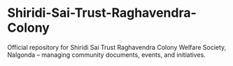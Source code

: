 # Shiridi-Sai-Trust-Raghavendra-Colony
Official repository for Shiridi Sai Trust Raghavendra Colony Welfare Society, Nalgonda – managing community documents, events, and initiatives.
